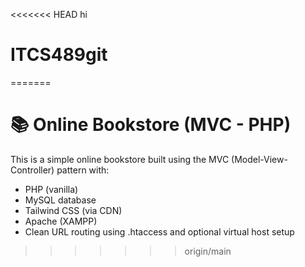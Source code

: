 <<<<<<< HEAD
hi 
# ITCS489git 
=======
# 📚 Online Bookstore (MVC - PHP)

This is a simple online bookstore built using the MVC (Model-View-Controller) pattern with:

- PHP (vanilla)
- MySQL database
- Tailwind CSS (via CDN)
- Apache (XAMPP)
- Clean URL routing using .htaccess and optional virtual host setup
>>>>>>> origin/main
